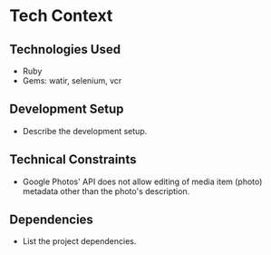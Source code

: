 # Tech Context

## Technologies Used
- Ruby
- Gems: watir, selenium, vcr

## Development Setup
- Describe the development setup.

## Technical Constraints
- Google Photos' API does not allow editing of media item (photo) metadata other than the photo's description.

## Dependencies
- List the project dependencies.
